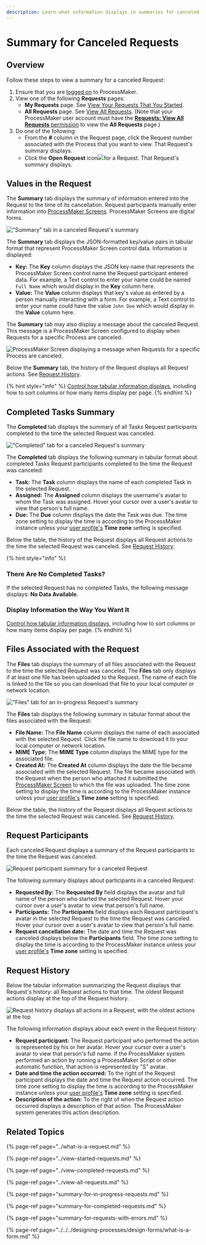 ```yaml
---
description: Learn what information displays in summaries for canceled Requests.
---
```


# Summary for Canceled Requests

## Overview

Follow these steps to view a summary for a canceled Request:

1. Ensure that you are [logged on](../../log-in.md#log-on) to ProcessMaker.
2. View one of the following **Requests** pages:
   * **My Requests** page. See [View Your Requests That You Started](../view-started-requests.md#view-your-requests).
   * **All Requests** page. See [View All Requests](../view-all-requests.md#view-all-requests-in-your-organization). \(Note that your ProcessMaker user account must have the [**Requests: View All Requests** permission](../../../processmaker-administration/permission-descriptions-for-users-and-groups.md#requests) to view the **All Requests** page.\)
3. Do one of the following:
   * From the **\#** column in the Request page, click the Request number associated with the Process that you want to view. That Request's summary displays.
   * Click the **Open Request** icon![](../../../.gitbook/assets/open-request-icon-requests.png)for a Request. That Request's summary displays.

## Values in the Request

The **Summary** tab displays the summary of information entered into the Request to the time of its cancellation. Request participants manually enter information into [ProcessMaker Screens](../../../designing-processes/design-forms/what-is-a-form.md). ProcessMaker Screens are digital forms.

![&quot;Summary&quot; tab in a canceled Request&apos;s summary](../../../.gitbook/assets/summary-tab-canceled-request-information-requests.png)

The **Summary** tab displays the JSON-formatted key/value pairs in tabular format that represent ProcessMaker Screen control data. Information is displayed:

* **Key:** The **Key** column displays the JSON key name that represents the ProcessMaker Screen control name the Request participant entered data. For example, a Text control to enter your name could be named `Full Name` which would display in the **Key** column here.
* **Value:** The **Value** column displays that key's value as entered by a person manually interacting with a form. For example, a Text control to enter your name could have the value `John Doe` which would display in the **Value** column here.

The **Summary** tab may also display a message about the canceled Request. This message is a ProcessMaker Screen configured to display when Requests for a specific Process are canceled.

![ProcessMaker Screen displaying a message when Requests for a specific Process are canceled.](../../../.gitbook/assets/summary-tab-cancel-screen-requests.png)

Below the **Summary** tab, the history of the Request displays all Request actions. See [Request History](summary-for-canceled-requests.md#request-history).

{% hint style="info" %}
[Control how tabular information displays](../../control-how-requests-display-in-a-tab.md), including how to sort columns or how many items display per page.
{% endhint %}

## Completed Tasks Summary

The **Completed** tab displays the summary of all Tasks Request participants completed to the time the selected Request was canceled.

![&quot;Completed&quot; tab for a canceled Request&apos;s summary](../../../.gitbook/assets/completed-tab-canceled-request-information-requests.png)

The **Completed** tab displays the following summary in tabular format about completed Tasks Request participants completed to the time the Request was canceled:

* **Task:** The **Task** column displays the name of each completed Task in the selected Request. 
* **Assigned:** The **Assigned** column displays the username's avatar to whom the Task was assigned. Hover your cursor over a user's avatar to view that person's full name.
* **Due:** The **Due** column displays the date the Task was due. The time zone setting to display the time is according to the ProcessMaker instance unless your [user profile's](../../profile-settings.md#change-your-profile-settings) **Time zone** setting is specified.

Below the table, the history of the Request displays all Request actions to the time the selected Request was canceled. See [Request History](summary-for-canceled-requests.md#request-history).

{% hint style="info" %}
### There Are No Completed Tasks?

If the selected Request has no completed Tasks, the following message displays: **No Data Available**.

### Display Information the Way You Want It

[Control how tabular information displays](../../control-how-requests-display-in-a-tab.md), including how to sort columns or how many items display per page.
{% endhint %}

## Files Associated with the Request

The **Files** tab displays the summary of all files associated with the Request to the time the selected Request was canceled. The **Files** tab only displays if at least one file has been uploaded to the Request. The name of each file is linked to the file so you can download that file to your local computer or network location.

![&quot;Files&quot; tab for an in-progress Request&apos;s summary](../../../.gitbook/assets/files-tab-request-summary-requests.png)

The **Files** tab displays the following summary in tabular format about the files associated with the Request:

* **File Name:** The **File Name** column displays the name of each associated with the selected Request. Click the file name to download it to your local computer or network location. 
* **MIME Type:** The **MIME Type** column displays the MIME type for the associated file.
* **Created At:** The **Created At** column displays the date the file became associated with the selected Request. The file became associated with the Request when the person who attached it submitted the [ProcessMaker Screen](../../../designing-processes/design-forms/what-is-a-form.md) to which the file was uploaded. The time zone setting to display the time is according to the ProcessMaker instance unless your [user profile's](../../profile-settings.md#change-your-profile-settings) **Time zone** setting is specified.

Below the table, the history of the Request displays all Request actions to the time the selected Request was canceled. See [Request History](summary-for-in-progress-requests.md#request-history).

## Request Participants

Each canceled Request displays a summary of the Request participants to the time the Request was canceled.

![Request participant summary for a canceled Request](../../../.gitbook/assets/canceled-request-information-requests.png)

The following summary displays about participants in a canceled Request:

* **Requested By:** The **Requested By** field displays the avatar and full name of the person who started the selected Request. Hover your cursor over a user's avatar to view that person's full name.
* **Participants:** The **Participants** field displays each Request participant's avatar in the selected Request to the time the Request was canceled. Hover your cursor over a user's avatar to view that person's full name.
* **Request cancellation date:** The date and time the Request was canceled displays below the **Participants** field. The time zone setting to display the time is according to the ProcessMaker instance unless your [user profile's](../../profile-settings.md#change-your-profile-settings) **Time zone** setting is specified.

## Request History

Below the tabular information summarizing the Request displays that Request's history: all Request actions to that time. The oldest Request actions display at the top of the Request history.

![Request history displays all actions in a Request, with the oldest actions at the top](../../../.gitbook/assets/request-history-requests.png)

The following information displays about each event in the Request history:

* **Request participant:** The Request participant who performed the action is represented by his or her avatar. Hover your cursor over a user's avatar to view that person's full name. If the ProcessMaker system performed an action by running a ProcessMaker Script or other automatic function, that action is represented by "S" avatar.
* **Date and time the action occurred:** To the right of the Request participant displays the date and time the Request action occurred. The time zone setting to display the time is according to the ProcessMaker instance unless your [user profile's](../../profile-settings.md#change-your-profile-settings) **Time zone** setting is specified.
* **Description of the action:** To the right of when the Request action occurred displays a description of that action. The ProcessMaker system generates this action description.

## Related Topics

{% page-ref page="../what-is-a-request.md" %}

{% page-ref page="../view-started-requests.md" %}

{% page-ref page="../view-completed-requests.md" %}

{% page-ref page="../view-all-requests.md" %}

{% page-ref page="summary-for-in-progress-requests.md" %}

{% page-ref page="summary-for-completed-requests.md" %}

{% page-ref page="summary-for-requests-with-errors.md" %}

{% page-ref page="../../../designing-processes/design-forms/what-is-a-form.md" %}

